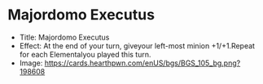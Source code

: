 # Majordomo Executus
- Title:  Majordomo Executus
- Effect:  At the end of your turn, giveyour left-most minion +1/+1.Repeat for each Elementalyou played this turn.
- Image:  https://cards.hearthpwn.com/enUS/bgs/BGS_105_bg.png?198608
